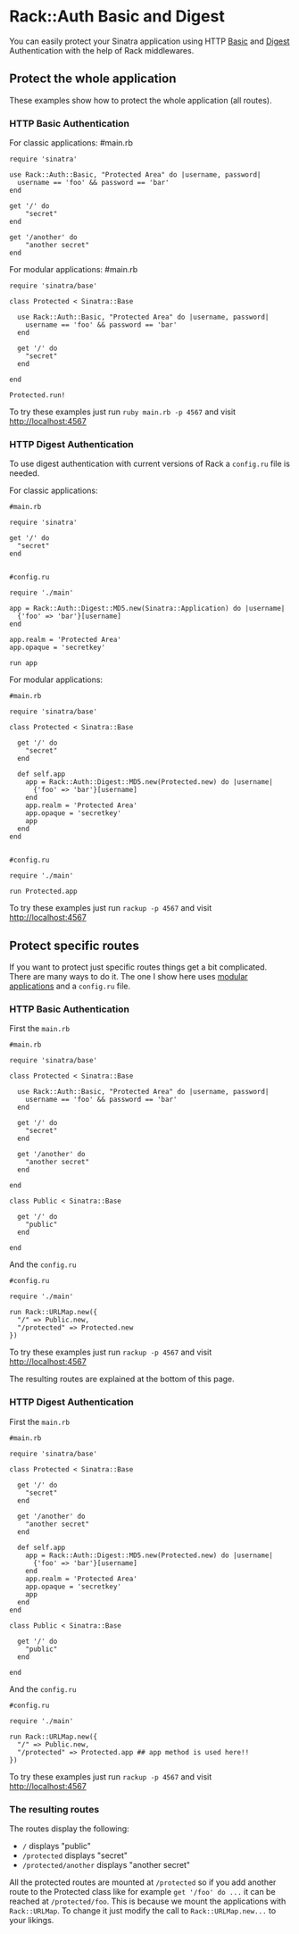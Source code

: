 Rack::Auth Basic and Digest
===========================

You can easily protect your Sinatra application using HTTP
[Basic][httpbasic] and [Digest][httpdigest] Authentication with the
help of Rack middlewares.

## Protect the whole application 

These examples show how to protect the whole application (all routes).

### HTTP Basic Authentication  

For classic applications:
    #main.rb

    require 'sinatra'
    
    use Rack::Auth::Basic, "Protected Area" do |username, password|
      username == 'foo' && password == 'bar'
    end
    
    get '/' do
        "secret"
    end
    
    get '/another' do
        "another secret"
    end
    
For modular applications:
    #main.rb

    require 'sinatra/base'

    class Protected < Sinatra::Base
      
      use Rack::Auth::Basic, "Protected Area" do |username, password|
        username == 'foo' && password == 'bar'
      end
      
      get '/' do
        "secret"
      end
      
    end
    
    Protected.run!

To try these examples just run `ruby main.rb -p 4567` and visit 
[http://localhost:4567][localhost]

### HTTP Digest Authentication

To use digest authentication with current versions of Rack a
`config.ru` file is needed.

For classic applications:

    #main.rb
    
    require 'sinatra'
    
    get '/' do
      "secret"
    end
    

    #config.ru
    
    require './main'
    
    app = Rack::Auth::Digest::MD5.new(Sinatra::Application) do |username|
      {'foo' => 'bar'}[username]
    end
    
    app.realm = 'Protected Area'
    app.opaque = 'secretkey'
    
    run app

For modular applications:

    #main.rb
    
    require 'sinatra/base'
    
    class Protected < Sinatra::Base
      
      get '/' do
        "secret"
      end
      
      def self.app
        app = Rack::Auth::Digest::MD5.new(Protected.new) do |username|
          {'foo' => 'bar'}[username]
        end
        app.realm = 'Protected Area'
        app.opaque = 'secretkey'
        app
      end
    end
    
    
    #config.ru
    
    require './main'
    
    run Protected.app


To try these examples just run `rackup -p 4567` and visit
[http://localhost:4567][localhost]


## Protect specific routes

If you want to protect just specific routes things get a bit complicated. There
are many ways to do it. The one I show here uses [modular applications][modular]
and a `config.ru` file.

### HTTP Basic Authentication

First the `main.rb`

    #main.rb
    
    require 'sinatra/base'

    class Protected < Sinatra::Base
      
      use Rack::Auth::Basic, "Protected Area" do |username, password|
        username == 'foo' && password == 'bar'
      end
      
      get '/' do
        "secret"
      end
    
      get '/another' do
        "another secret"
      end
 
    end
    
    class Public < Sinatra::Base
      
      get '/' do
        "public"
      end
    
    end

And the `config.ru`

    #config.ru
    
    require './main'
    
    run Rack::URLMap.new({
      "/" => Public.new,
      "/protected" => Protected.new
    })
    
To try these examples just run `rackup -p 4567` and visit
[http://localhost:4567][localhost]

The resulting routes are explained at the bottom of this page.

### HTTP Digest Authentication

First the `main.rb`

    #main.rb
    
    require 'sinatra/base'
    
    class Protected < Sinatra::Base
    
      get '/' do
        "secret"
      end
      
      get '/another' do
        "another secret"
      end
      
      def self.app
        app = Rack::Auth::Digest::MD5.new(Protected.new) do |username|
          {'foo' => 'bar'}[username]
        end
        app.realm = 'Protected Area'
        app.opaque = 'secretkey'
        app
      end
    end
    
    class Public < Sinatra::Base
    
      get '/' do
        "public"
      end
      
    end
    
And the `config.ru`

    #config.ru
    
    require './main'
    
    run Rack::URLMap.new({
      "/" => Public.new,
      "/protected" => Protected.app ## app method is used here!!
    })
    
    
To try these examples just run `rackup -p 4567` and visit
[http://localhost:4567][localhost]


### The resulting routes

The routes display the following:
 
* `/` displays "public"
* `/protected` displays "secret"
* `/protected/another` displays "another secret"


All the protected routes are mounted at `/protected` so if you add
another route to the Protected class like for example `get '/foo' do
...` it can be reached at `/protected/foo`. This is because we mount
the applications with `Rack::URLMap`. To change it just modify the
call to `Rack::URLMap.new...` to your likings.

[httpbasic]: http://en.wikipedia.org/wiki/Basic_access_authentication 
[httpdigest]: http://en.wikipedia.org/wiki/Digest_access_authentication
[modular]: http://www.sinatrarb.com/intro.html#Serving%20a%20Modular%20Application
[localhost]: http://localhost:4567
